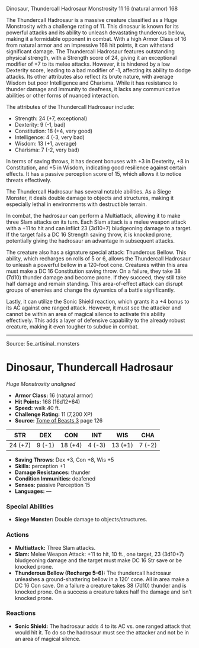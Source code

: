 <MonsterName/>Dinosaur, Thundercall Hadrosaur</MonsterName>
<CreatureType/>Monstrosity</CreatureType>
<CR/>11</CR>
<AC/>16 (natural armor)</AC>
<HP/>168</HP>
<summary>The Thundercall Hadrosaur is a massive creature classified as a Huge Monstrosity with a challenge rating of 11. This dinosaur is known for its powerful attacks and its ability to unleash devastating thunderous bellow, making it a formidable opponent in combat. With a high Armor Class of 16 from natural armor and an impressive 168 hit points, it can withstand significant damage. The Thundercall Hadrosaur features outstanding physical strength, with a Strength score of 24, giving it an exceptional modifier of +7 to its melee attacks. However, it is hindered by a low Dexterity score, leading to a bad modifier of -1, affecting its ability to dodge attacks. Its other attributes also reflect its brute nature, with average Wisdom but poor Intelligence and Charisma. While it has resistance to thunder damage and immunity to deafness, it lacks any communicative abilities or other forms of nuanced interaction.</summary>

<detail>

The attributes of the Thundercall Hadrosaur include:

- Strength: 24 (+7, exceptional)
- Dexterity: 9 (-1, bad)
- Constitution: 18 (+4, very good)
- Intelligence: 4 (-3, very bad)
- Wisdom: 13 (+1, average)
- Charisma: 7 (-2, very bad)

In terms of saving throws, it has decent bonuses with +3 in Dexterity, +8 in Constitution, and +5 in Wisdom, indicating good resilience against certain effects. It has a passive perception score of 15, which allows it to notice threats effectively.

The Thundercall Hadrosaur has several notable abilities. As a Siege Monster, it deals double damage to objects and structures, making it especially lethal in environments with destructible terrain. 

In combat, the hadrosaur can perform a Multiattack, allowing it to make three Slam attacks on its turn. Each Slam attack is a melee weapon attack with a +11 to hit and can inflict 23 (3d10+7) bludgeoning damage to a target. If the target fails a DC 16 Strength saving throw, it is knocked prone, potentially giving the hadrosaur an advantage in subsequent attacks.

The creature also has a signature special attack: Thunderous Bellow. This ability, which recharges on rolls of 5 or 6, allows the Thundercall Hadrosaur to unleash a powerful bellow in a 120-foot cone. Creatures within this area must make a DC 16 Constitution saving throw. On a failure, they take 38 (7d10) thunder damage and become prone. If they succeed, they still take half damage and remain standing. This area-of-effect attack can disrupt groups of enemies and change the dynamics of a battle significantly.

Lastly, it can utilize the Sonic Shield reaction, which grants it a +4 bonus to its AC against one ranged attack. However, it must see the attacker and cannot be within an area of magical silence to activate this ability effectively. This adds a layer of defensive capability to the already robust creature, making it even tougher to subdue in combat.</detail>



---

Source: 5e_artisinal_monsters

# Dinosaur, Thundercall Hadrosaur

*Huge* *Monstrosity* *unaligned*

- **Armor Class:** 16 (natural armor)
- **Hit Points:** 168 (16d12+64)
- **Speed:** walk 40 ft.
- **Challenge Rating:** 11 (7,200 XP)
- **Source:** [Tome of Beasts 3](https://koboldpress.com/kpstore/product/tome-of-beasts-3-for-5th-edition/) page 126

| STR | DEX | CON | INT | WIS | CHA |
| --- | --- | --- | --- | --- | --- |
| 24 (+7) | 9 (-1) | 18 (+4) | 4 (-3) | 13 (+1) | 7 (-2) |

- **Saving Throws**: Dex +3, Con +8, Wis +5
- **Skills:** perception +1
- **Damage Resistances:** thunder
- **Condition Immunities:** deafened
- **Senses:** passive Perception 15
- **Languages:** —

### Special Abilities

- **Siege Monster:** Double damage to objects/structures.

### Actions

- **Multiattack:** Three Slam attacks.
- **Slam:** Melee Weapon Attack: +11 to hit, 10 ft., one target, 23 (3d10+7) bludgeoning damage and the target must make DC 16 Str save or be knocked prone.
- **Thunderous Bellow (Recharge 5–6):** The thundercall hadrosaur unleashes a ground-shattering bellow in a 120' cone. All in area make a DC 16 Con save. On a failure a creature takes 38 (7d10) thunder and is knocked prone. On a success a creature takes half the damage and isn’t knocked prone.

### Reactions

- **Sonic Shield:** The hadrosaur adds 4 to its AC vs. one ranged attack that would hit it. To do so the hadrosaur must see the attacker and not be in an area of magical silence.




